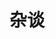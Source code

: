 ---
title: "杂谈"
description: "随便聊聊"
slug: "talks"
image: 'https://img.fallensue.top/index_banner/cover8.png.webp'
style:
    background: "#2a9d8f"
    color: "#fff"
---